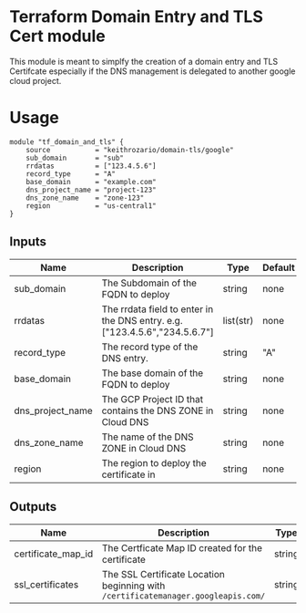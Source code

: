 # Terraform Domain Entry and TLS Cert module

This module is meant to simplfy the creation of a domain entry and TLS Certifcate especially if the DNS management is delegated to another google cloud project.

# Usage

```hcl
module "tf_domain_and_tls" {
    source           = "keithrozario/domain-tls/google"
    sub_domain       = "sub"
    rrdatas          = ["123.4.5.6"]
    record_type      = "A"
    base_domain      = "example.com"
    dns_project_name = "project-123"
    dns_zone_name    = "zone-123"
    region           = "us-central1"
}
```

## Inputs

| Name | Description | Type | Default | Required |
|------|-------------|------|---------|:--------:|
| sub_domain | The Subdomain of the FQDN to deploy  | string | none | yes|
| rrdatas | The rrdata field to enter in the DNS entry. e.g. ["123.4.5.6","234.5.6.7"] | list(str) | none | yes
| record_type | The record type of the DNS entry. | string | "A" | no
| base_domain | The base domain of the FQDN to deploy | string | none | yes
| dns_project_name | The GCP Project ID that contains the DNS ZONE in Cloud DNS | string | none | yes
| dns_zone_name | The name of the DNS ZONE in Cloud DNS | string | none | yes
| region | The region to deploy the certificate in | string | none | yes


## Outputs

| Name | Description | Type |
|------|-------------|------|
| certificate_map_id | The Certficate Map ID created for the certificate | string | 
| ssl_certificates | The SSL Certificate Location beginning with `/certificatemanager.googleapis.com/`| string |
